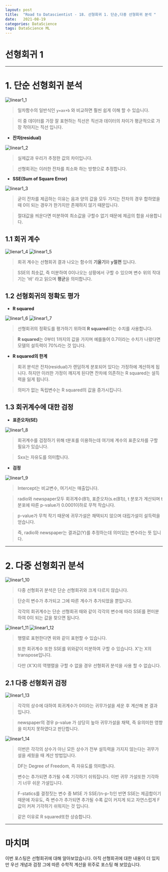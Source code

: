 ```yaml
---
layout: post
title:  "Road to Datascientist - 18. 선형회귀 1. 단순,다중 선형회귀 분석 "
date:   2021-08-19
categories: DataScience 
tags: DataScience ML
---
```

# 선형회귀 1
---

# 1. 단순 선형회귀 분석

![linear1_1](/img/linear1_1.png)

> 일차함수의 일반식인 `y=ax+b` 와 비교하면 훨씬 쉽게 이해 할 수 있습니다.

> 이 중 데이터를 가장 잘 표현하는 직선은 직선과 데이터의 차이가 평균적으로 가장 작아지는 직선 입니다.

* **잔차(residual)**

![linear1_2](/img/linear1_2.png)

> 실제값과 우리가 추정한 값의 차이입니다.

> 선형회귀는 이러한 잔차를 최소화 하는 방향으로 추정합니다.

* **SSE(Sum of Square Error)**

![linear1_3](/img/linear1_3.png)

> 굳이 잔차를 제곱하는 이유는 음과 양의 값을 모두 가지는 잔차의 경우 합하였을때 0이 되는 경우가 한가지만 존재하지 않기 때문입니다.

> 절대값을 씌운다면 미분하여 최소값을 구할수 없기 때문에 제곱의 합을 사용합니다.

## 1.1 회귀 계수

![lienar1_4](/img/linear1_4.png)
![linear1_5](/img/linear1_5.png)

> 회귀 계수는 선형회귀 결과 나오는 함수의 **기울기**와 **y절편** 입니다.

> SSE의 최솟값, 즉 미분하여 0이나오는 상황에서 구할 수 있으며 변수 위의 작대기는 '바' 라고 읽으며 **평균**을 의미합니다.

## 1.2 선형회귀의 정확도 평가

* **R squared**

![linear1_6](/img/linear1_6.png)
![linear1_7](/img/linear1_7.png)

> 선형회귀의 정확도를 평가하기 위하여 **R squared**라는 수치를 사용합니다.

> **R squared**는 0부터 1까지의 값을 가지며 예를들어 0.7이라는 수치가 나왔다면 모델의 설득력이 70%라는 것 입니다.

* **R squared의 한계**

> 회귀 분석은 잔차(residual)가 랜덤하게 분포되어 있다는 가정하에 계산하게 됩니다. 하지만 이러한 가정이 깨지게 된다면 잔차에 의존하는 R squared는 설득력을 잃게 됩니다.

> 의미가 없는 독립변수는 R squared의 값을 증가시킵니다. 

## 1.3 회귀계수에 대한 검정

* **표준오차(SE)**

![linear1_8](/img/linear1_8.png)

> 회귀계수를 검정하기 위해 t분포를 이용하는데 여기에 계수의 표준오차를 구할 필요가 있습니다.

> Sxx는 자유도를 의미합니다.

* **검정**

![linear1_9](/img/linear1_9.png)

> Intercept는 비교변수, 여기서는 매출입니다.

> radio와 newspaper모두 회귀계수(B1), 표준오차(s.e(B1)), t 분포가 계산되며 t분포에 따른 p-value가 0.0001이하로 무척 작습니다.

> p-value가 무척 작기 때문에 귀무가설은 채택되지 않으며 대립가설이 설득력을 얻습니다.

> 즉, radio와 newspaper는 결과값(Y)를 추정하는데 의미있는 변수라는 뜻 입니다.

---

# 2. 다중 선형회귀 분석

![linear1_10](/img/linear1_10.png)

> 다중 선형회귀 분석은 단순 선형회귀와 크게 다르지 않습니다.

> 단순히 변수가 추가되고 그에 따른 계수가 추가되었을 뿐입니다.

> 각각의 회귀계수는 단순 선형회귀 때와 같이 각각의 변수에 따라 SSE를 편미분하여 0이 되는 값을 찾으면 됩니다.

![linear1_11](/img/linear1_11.png)
![linear1_12](/img/linear1_12.png)

> 행렬로 표현한다면 위와 같이 표현할 수 있습니다.

> 또한 회귀계수 또한 SSE를 위와같이 미분하여 구할 수 있습니다. X'는 X의 transpose입니다.

> 다만 (X'X)의 역행렬을 구할 수 없을 경우 선형회귀 분석을 사용 할 수 없습니다.

## 2.1 다중 선형회귀 검정

![linear1_13](/img/linear1_13.png)

> 각각의 상수에 대하여 회귀계수가 0이라는 귀무가설을 세운 후 계산해 본 결과 입니다.

> newspaper의 경우 p-value 가 상당히 높아 귀무가설을 채택, 즉 유의미한 영향을 미치지 못하였다고 판단합니다.

![linear1_14](/img/linear1_14.png)

> 이번은 각각의 상수가 아닌 모든 상수가 전부 설득력을 가지지 않는다는 귀무가설을 세웠을 때 계산 방법입니다.

> DF는 Degree of Freedom, 즉 자유도를 의미합니다.

> 변수는 추가되면 추가될 수록 기각하기 쉬워집니다. 이번 귀무 가설또한 기각하기 너무 쉬운 가설입니다.

> F-statics를 결정짓는 변수 중 MSE 가 SSE/(n-p-1)인 반면 SSE는 제곱합이기 때문에 자유도, 즉 변수가 추가되면 추가될 수록 값이 커지게 되고 자연스럽게 F 값이 커져 기각하기 쉬워지는 것 입니다.

> 같은 이유로 R squared또한 상승합니다.

---
# 마치며
이번 포스팅은 선형회귀에 대해 알아보았습니다. 아직 선형회귀에 대한 내용이 더 있지만 우선 개념과 검정 그에 따른 수학적 계산을 위주로 포스팅 해 보았습니다.